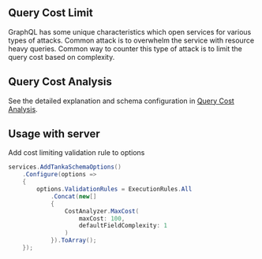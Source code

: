 ## Query Cost Limit

GraphQL has some unique characteristics which open services
for various types of attacks. Common attack is to overwhelm
the service with resource heavy queries. Common way to counter
this type of attack is to limit the query cost based on complexity.

## Query Cost Analysis

See the detailed explanation and schema configuration in
[Query Cost Analysis](5-extensions/5-query-cost-analysis.html).


## Usage with server

Add cost limiting validation rule to options

```csharp
services.AddTankaSchemaOptions()
    .Configure(options =>
    {
        options.ValidationRules = ExecutionRules.All
            .Concat(new[]
            {
                CostAnalyzer.MaxCost(
                    maxCost: 100, 
                    defaultFieldComplexity: 1
                )
            }).ToArray();
    });
```